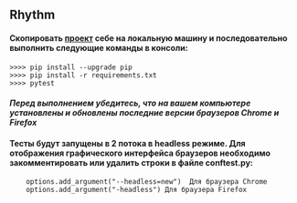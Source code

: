 ## Rhythm

#### Скопировать [проект](https://github.com/Vadim-AM/Rhythm.git) себе на локальную машину и последовательно выполнить следующие команды в консоли:
    >>>> pip install --upgrade pip
    >>>> pip install -r requirements.txt
    >>>> pytest

#### *Перед выполнением убедитесь, что на вашем компьютере установлены и обновлены последние версии браузеров Chrome и Firefox*

#### Тесты будут запущены в 2 потока в headless режиме. Для отображения графического интерфейса браузеров необходимо закомментировать или удалить строки в файле conftest.py:
        options.add_argument("--headless=new")  Для браузера Chrome
        options.add_argument("-headless") Для браузера Firefox



